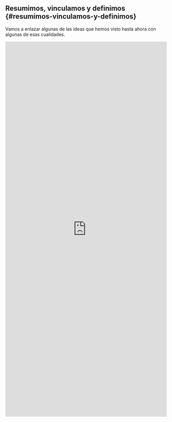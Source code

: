 ## Resumimos, vinculamos y definimos {#resumimos-vinculamos-y-definimos}

Vamos a enlazar algunas de las ideas que hemos visto hasta ahora con algunas de esas cualidades.

<div style="width: 100%;"><div style="position: relative; padding-bottom: 231.25%; padding-top: 0; height: 0;"><iframe frameborder="0" width="800px" height="1850px" style="position: absolute; top: 0; left: 0; width: 100%; height: 100%;" src="https://view.genial.ly/5a17eb3ff8582727a04f48d8" type="text/html" allowscriptaccess="always" allowfullscreen="true" scrolling="yes" allownetworking="all"></iframe> </div> </div>
